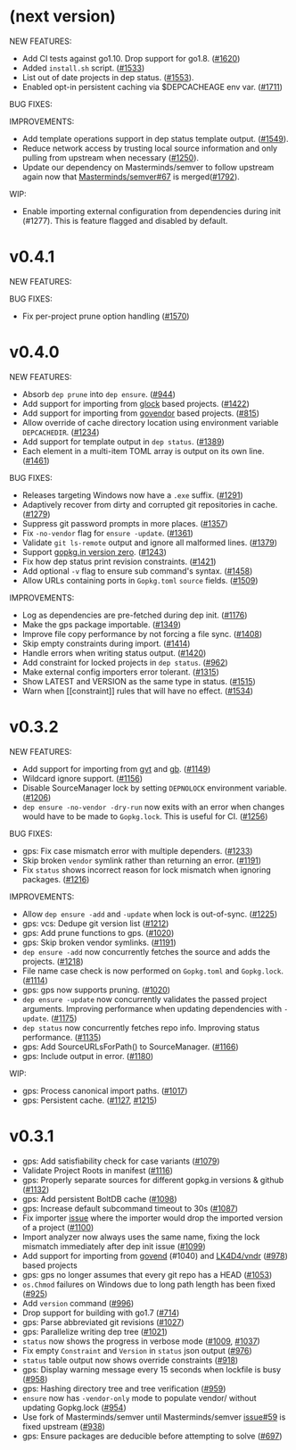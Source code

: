 # (next version)

NEW FEATURES:

* Add CI tests against go1.10. Drop support for go1.8. ([#1620](https://github.com/gwaylib/godep/pull/1620))
* Added `install.sh` script. ([#1533](https://github.com/gwaylib/godep/pull/1533))
* List out of date projects in dep status. ([#1553](https://github.com/gwaylib/godep/pull/1553)).
* Enabled opt-in persistent caching via $DEPCACHEAGE env var. ([#1711](https://github.com/gwaylib/godep/pull/1711))

BUG FIXES:

IMPROVEMENTS:

* Add template operations support in dep status template output.
([#1549](https://github.com/gwaylib/godep/pull/1549)).
* Reduce network access by trusting local source information and only pulling
from upstream when necessary ([#1250](https://github.com/gwaylib/godep/pull/1250)).
* Update our dependency on Masterminds/semver to follow upstream again now that [Masterminds/semver#67](https://github.com/Masterminds/semver/pull/67) is merged([#1792](https://github.com/gwaylib/godep/pull/1792)).

WIP:
* Enable importing external configuration from dependencies during init (#1277). This
is feature flagged and disabled by default.

# v0.4.1

NEW FEATURES:

BUG FIXES:

* Fix per-project prune option handling ([#1570](https://github.com/gwaylib/godep/pull/1570))

# v0.4.0

NEW FEATURES:

* Absorb `dep prune` into `dep ensure`. ([#944](https://github.com/gwaylib/godep/issues/944))
* Add support for importing from [glock](https://github.com/robfig/glock) based projects. ([#1422](https://github.com/gwaylib/godep/pull/1422))
* Add support for importing from [govendor](https://github.com/kardianos/govendor) based projects. ([#815](https://github.com/gwaylib/godep/pull/815))
* Allow override of cache directory location using environment variable `DEPCACHEDIR`. ([#1234](https://github.com/gwaylib/godep/pull/1234))
* Add support for template output in `dep status`. ([#1389](https://github.com/gwaylib/godep/pull/1389))
* Each element in a multi-item TOML array is output on its own line. ([#1461](https://github.com/gwaylib/godep/pull/1461))

BUG FIXES:

* Releases targeting Windows now have a `.exe` suffix. ([#1291](https://github.com/gwaylib/godep/pull/1291))
* Adaptively recover from dirty and corrupted git repositories in cache. ([#1279](https://github.com/gwaylib/godep/pull/1279))
* Suppress git password prompts in more places. ([#1357](https://github.com/gwaylib/godep/pull/1357))
* Fix `-no-vendor` flag for `ensure -update`. ([#1361](https://github.com/gwaylib/godep/pull/1361))
* Validate `git ls-remote` output and ignore all malformed lines. ([#1379](https://github.com/gwaylib/godep/pull/1379))
* Support [gopkg.in version zero](http://labix.org/gopkg.in#VersionZero). ([#1243](https://github.com/gwaylib/godep/pull/1243))
* Fix how dep status print revision constraints. ([#1421](https://github.com/gwaylib/godep/pull/1421))
* Add optional `-v` flag to ensure sub command's syntax. ([#1458](https://github.com/gwaylib/godep/pull/1458))
* Allow URLs containing ports in `Gopkg.toml` `source` fields. ([#1509](https://github.com/gwaylib/godep/pull/1509))

IMPROVEMENTS:

* Log as dependencies are pre-fetched during dep init. ([#1176](https://github.com/gwaylib/godep/pull/1176))
* Make the gps package importable. ([#1349](https://github.com/gwaylib/godep/pull/1349))
* Improve file copy performance by not forcing a file sync. ([#1408](https://github.com/gwaylib/godep/pull/1408))
* Skip empty constraints during import. ([#1414](https://github.com/gwaylib/godep/pull/1349))
* Handle errors when writing status output. ([#1420](https://github.com/gwaylib/godep/pull/1420))
* Add constraint for locked projects in `dep status`. ([#962](https://github.com/gwaylib/godep/pull/962))
* Make external config importers error tolerant. ([#1315](https://github.com/gwaylib/godep/pull/1315))
* Show LATEST and VERSION as the same type in status. ([#1515](https://github.com/gwaylib/godep/pull/1515))
* Warn when [[constraint]] rules that will have no effect. ([#1534](https://github.com/gwaylib/godep/pull/1534))

# v0.3.2

NEW FEATURES:

* Add support for importing from [gvt](https://github.com/FiloSottile/gvt)
and [gb](https://godoc.org/github.com/constabulary/gb/cmd/gb-vendor).
([#1149](https://github.com/gwaylib/godep/pull/1149))
* Wildcard ignore support. ([#1156](https://github.com/gwaylib/godep/pull/1156))
* Disable SourceManager lock by setting `DEPNOLOCK` environment variable.
([#1206](https://github.com/gwaylib/godep/pull/1206))
* `dep ensure -no-vendor -dry-run` now exits with an error when changes would
have to be made to `Gopkg.lock`. This is useful for CI. ([#1256](https://github.com/gwaylib/godep/pull/1256))

BUG FIXES:

* gps: Fix case mismatch error with multiple dependers. ([#1233](https://github.com/gwaylib/godep/pull/1233))
* Skip broken `vendor` symlink rather than returning an error. ([#1191](https://github.com/gwaylib/godep/pull/1191))
* Fix `status` shows incorrect reason for lock mismatch when ignoring packages.
([#1216](https://github.com/gwaylib/godep/pull/1216))

IMPROVEMENTS:

* Allow `dep ensure -add` and `-update` when lock is out-of-sync. ([#1225](https://github.com/gwaylib/godep/pull/1225))
* gps: vcs: Dedupe git version list ([#1212](https://github.com/gwaylib/godep/pull/1212))
* gps: Add prune functions to gps. ([#1020](https://github.com/gwaylib/godep/pull/1020))
* gps: Skip broken vendor symlinks. ([#1191](https://github.com/gwaylib/godep/pull/1191))
* `dep ensure -add` now concurrently fetches the source and adds the projects.
([#1218](https://github.com/gwaylib/godep/pull/1218))
* File name case check is now performed on `Gopkg.toml` and `Gopkg.lock`.
([#1114](https://github.com/gwaylib/godep/pull/1114))
* gps: gps now supports pruning. ([#1020](https://github.com/gwaylib/godep/pull/1020))
* `dep ensure -update` now concurrently validates the passed project arguments.
Improving performance when updating dependencies with `-update`. ([#1175](https://github.com/gwaylib/godep/pull/1175))
* `dep status` now concurrently fetches repo info. Improving status performance.
([#1135](https://github.com/gwaylib/godep/pull/1135))
* gps: Add SourceURLsForPath() to SourceManager. ([#1166](https://github.com/gwaylib/godep/pull/1166))
* gps: Include output in error. ([#1180](https://github.com/gwaylib/godep/pull/1180))

WIP:

* gps: Process canonical import paths. ([#1017](https://github.com/gwaylib/godep/pull/1017))
* gps: Persistent cache. ([#1127](https://github.com/gwaylib/godep/pull/1127), [#1215](https://github.com/gwaylib/godep/pull/1215))


# v0.3.1

* gps: Add satisfiability check for case variants ([#1079](https://github.com/gwaylib/godep/pull/1079))
* Validate Project Roots in manifest ([#1116](https://github.com/gwaylib/godep/pull/1116))
* gps: Properly separate sources for different gopkg.in versions & github
([#1132](https://github.com/gwaylib/godep/pull/1132))
* gps: Add persistent BoltDB cache ([#1098](https://github.com/gwaylib/godep/pull/1098))
* gps: Increase default subcommand timeout to 30s ([#1087](https://github.com/gwaylib/godep/pull/1087))
* Fix importer [issue](https://github.com/gwaylib/godep/issues/939) where the
importer would drop the imported version of a project ([#1100](https://github.com/gwaylib/godep/pull/1100))
* Import analyzer now always uses the same name, fixing the lock mismatch
immediately after dep init issue ([#1099](https://github.com/gwaylib/godep/pull/1099))
* Add support for importing from [govend](https://github.com/govend/govend)
(#1040) and [LK4D4/vndr](https://github.com/LK4D4/vndr) ([#978](https://github.com/gwaylib/godep/pull/978)) based projects
* gps: gps no longer assumes that every git repo has a HEAD ([#1053](https://github.com/gwaylib/godep/pull/1053))
* `os.Chmod` failures on Windows due to long path length has been fixed ([#925](https://github.com/gwaylib/godep/pull/925))
* Add `version` command ([#996](https://github.com/gwaylib/godep/pull/996))
* Drop support for building with go1.7 ([#714](https://github.com/gwaylib/godep/pull/714))
* gps: Parse abbreviated git revisions ([#1027](https://github.com/gwaylib/godep/pull/1027))
* gps: Parallelize writing dep tree ([#1021](https://github.com/gwaylib/godep/pull/1021))
* `status` now shows the progress in verbose mode ([#1009](https://github.com/gwaylib/godep/pull/1009), [#1037](https://github.com/gwaylib/godep/pull/1037))
* Fix empty `Constraint` and `Version` in `status` json output ([#976](https://github.com/gwaylib/godep/pull/976))
* `status` table output now shows override constraints ([#918](https://github.com/gwaylib/godep/pull/918))
* gps: Display warning message every 15 seconds when lockfile is busy ([#958](https://github.com/gwaylib/godep/pull/958))
* gps: Hashing directory tree and tree verification ([#959](https://github.com/gwaylib/godep/pull/959))
* `ensure` now has `-vendor-only` mode to populate vendor/ without updating
Gopkg.lock ([#954](https://github.com/gwaylib/godep/pull/954))
* Use fork of Masterminds/semver until
Masterminds/semver [issue#59](https://github.com/Masterminds/semver/issues/59)
is fixed upstream ([#938](https://github.com/gwaylib/godep/pull/938))
* gps: Ensure packages are deducible before attempting to solve ([#697](https://github.com/gwaylib/godep/pull/697))
